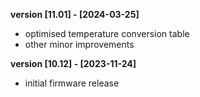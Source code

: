 **version [11.01] - [2024-03-25]**
- optimised temperature conversion table
- other minor improvements

**version [10.12] - [2023-11-24]**
- initial firmware release